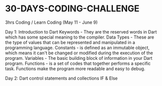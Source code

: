 # 30-DAYS-CODING-CHALLENGE
3hrs Coding / Learn Coding (May 11 - June 9)

Day 1: Introduction to Dart
Keywords - They are the reserved words in Dart which has some special meaning to the compiler.
Data Types - These are the type of values that can be represented and manipulated in a programming language.
Constants - is defined as an immutable object, which means it can't be changed or modified during the execution of the program.
Variables - The basic building block of information in your Dart program.
Functions - is a set of codes that together performs a specific task. Functions make the program more readable and easy to debug.

Day 2: Dart control statements and collections
IF & Else
